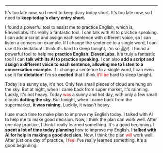 
---

It's too late now, so I need to keep diary today short.
It's too late now, so I need to **keep today's diary entry short.**

I found a powerful tool to assist me to practice English, which is, ElevenLabs.
It's really a fantastic tool. I can talk with AI to practice speaking. I can add a script and assign each sentence with different voice, so I can listen a conversion example. If I change the sentence to a single word, I can use it to dectation! I think it's hard to sleep tonight, I'm so 高兴.
I found a powerful tool to help me **practice English: ElevenLabs.** It's truly a fantastic tool! I can **talk with its AI to practice speaking.** I can also **add a script and assign a different voice to each sentence, allowing me to listen to a conversation example.** If I change a sentence to a single word, I can even use it for **dictation!** I'm so **excited** that I think <span style="color:rgb(255, 0, 0)">it'll be</span> hard to sleep tonight.

Today is a sunny day, it's hot. Only few small pieces of cloud are hung on the sky. But at night, when I came back from super market, it's rainning. Luckly, it's not heavy.
Today <span style="color:rgb(255, 0, 0)">was</span> a sunny and hot day, with only a few small clouds **dotting the sky.** But tonight, when I came back from the supermarket, **it was raining.** Luckily, it wasn't heavy.

I use much time to make plan to improve my English today. I talked with AI to help me to make good decision. Now, I think the plan can work well. After one day practice, I think I really learned something. It's a good beginning.
I **spent a lot of time today planning** how to improve my English. I **talked with AI for help in making a good decision.** Now, I think the plan <span style="color:rgb(255, 0, 0)">will</span> work well. After just one day of practice, I <span style="color:rgb(255, 0, 0)">feel</span> I've really learned something. It's a good beginning.




